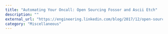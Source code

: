 ```yaml
---
title: "Automating Your Oncall: Open Sourcing Fossor and Ascii Etch"
description: ""
external_url: "https://engineering.linkedin.com/blog/2017/12/open-sourcing-fossor-and-ascii-etch"
category: "Miscellaneous"
---
```

